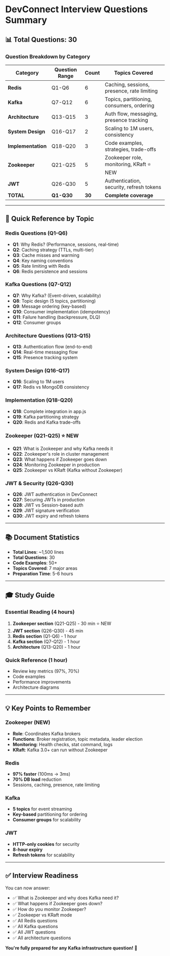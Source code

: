 # DevConnect Interview Questions Summary

## 📊 Total Questions: 30

### Question Breakdown by Category

| Category | Question Range | Count | Topics Covered |
|----------|---------------|-------|----------------|
| **Redis** | Q1-Q6 | 6 | Caching, sessions, presence, rate limiting |
| **Kafka** | Q7-Q12 | 6 | Topics, partitioning, consumers, ordering |
| **Architecture** | Q13-Q15 | 3 | Auth flow, messaging, presence tracking |
| **System Design** | Q16-Q17 | 2 | Scaling to 1M users, consistency |
| **Implementation** | Q18-Q20 | 3 | Code examples, strategies, trade-offs |
| **Zookeeper** | Q21-Q25 | 5 | Zookeeper role, monitoring, KRaft ⭐ NEW |
| **JWT** | Q26-Q30 | 5 | Authentication, security, refresh tokens |
| **TOTAL** | **Q1-Q30** | **30** | **Complete coverage** |

---

## 🎯 Quick Reference by Topic

### Redis Questions (Q1-Q6)
- **Q1**: Why Redis? (Performance, sessions, real-time)
- **Q2**: Caching strategy (TTLs, multi-tier)
- **Q3**: Cache misses and warming
- **Q4**: Key naming conventions
- **Q5**: Rate limiting with Redis
- **Q6**: Redis persistence and sessions

### Kafka Questions (Q7-Q12)
- **Q7**: Why Kafka? (Event-driven, scalability)
- **Q8**: Topic design (5 topics, partitioning)
- **Q9**: Message ordering (key-based)
- **Q10**: Consumer implementation (idempotency)
- **Q11**: Failure handling (backpressure, DLQ)
- **Q12**: Consumer groups

### Architecture Questions (Q13-Q15)
- **Q13**: Authentication flow (end-to-end)
- **Q14**: Real-time messaging flow
- **Q15**: Presence tracking system

### System Design (Q16-Q17)
- **Q16**: Scaling to 1M users
- **Q17**: Redis vs MongoDB consistency

### Implementation (Q18-Q20)
- **Q18**: Complete integration in app.js
- **Q19**: Kafka partitioning strategy
- **Q20**: Redis and Kafka trade-offs

### Zookeeper (Q21-Q25) ⭐ NEW
- **Q21**: What is Zookeeper and why Kafka needs it
- **Q22**: Zookeeper's role in cluster management
- **Q23**: What happens if Zookeeper goes down
- **Q24**: Monitoring Zookeeper in production
- **Q25**: Zookeeper vs KRaft (Kafka without Zookeeper)

### JWT & Security (Q26-Q30)
- **Q26**: JWT authentication in DevConnect
- **Q27**: Securing JWTs in production
- **Q28**: JWT vs Session-based auth
- **Q29**: JWT signature verification
- **Q30**: JWT expiry and refresh tokens

---

## 📚 Document Statistics

- **Total Lines**: ~1,500 lines
- **Total Questions**: 30
- **Code Examples**: 50+
- **Topics Covered**: 7 major areas
- **Preparation Time**: 5-6 hours

---

## 🎓 Study Guide

### Essential Reading (4 hours)
1. **Zookeeper section** (Q21-Q25) - 30 min ⭐ NEW
2. **JWT section** (Q26-Q30) - 45 min
3. **Redis section** (Q1-Q6) - 1 hour
4. **Kafka section** (Q7-Q12) - 1 hour
5. **Architecture** (Q13-Q20) - 1 hour

### Quick Reference (1 hour)
- Review key metrics (97%, 70%)
- Code examples
- Performance improvements
- Architecture diagrams

---

## 💡 Key Points to Remember

### Zookeeper (NEW)
- **Role**: Coordinates Kafka brokers
- **Functions**: Broker registration, topic metadata, leader election
- **Monitoring**: Health checks, stat command, logs
- **KRaft**: Kafka 3.0+ can run without Zookeeper

### Redis
- **97% faster** (100ms → 3ms)
- **70% DB load** reduction
- Sessions, caching, presence, rate limiting

### Kafka
- **5 topics** for event streaming
- **Key-based** partitioning for ordering
- **Consumer groups** for scalability

### JWT
- **HTTP-only cookies** for security
- **8-hour expiry** 
- **Refresh tokens** for scalability

---

## ✅ Interview Readiness

You can now answer:
- ✅ What is Zookeeper and why does Kafka need it?
- ✅ What happens if Zookeeper goes down?
- ✅ How do you monitor Zookeeper?
- ✅ Zookeeper vs KRaft mode
- ✅ All Redis questions
- ✅ All Kafka questions
- ✅ All JWT questions
- ✅ All architecture questions

**You're fully prepared for any Kafka infrastructure question!** 🎉

